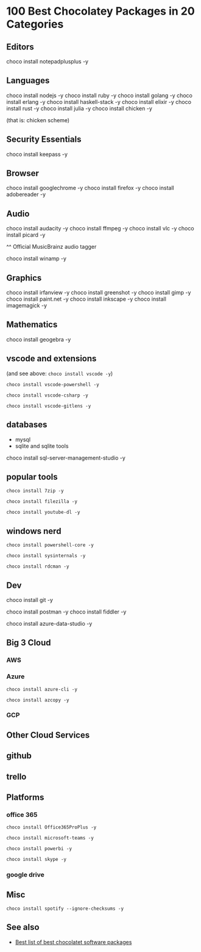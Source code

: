 # 100 Best Chocolatey Packages in 20 Categories


## Editors

choco install notepadplusplus -y


## Languages

choco install nodejs -y
choco install ruby -y
choco install golang -y
choco install erlang -y
choco install haskell-stack -y
choco install elixir -y
choco install rust -y
choco install julia -y
choco install chicken -y

(that is: chicken scheme)



## Security Essentials

choco install keepass -y


## Browser
choco install googlechrome -y
choco install firefox -y
choco install adobereader -y


## Audio 
choco install audacity -y
choco install ffmpeg -y
choco install vlc -y
choco install picard -y

^^ Official MusicBrainz audio tagger

choco install winamp -y

## Graphics

choco install irfanview -y
choco install greenshot -y
choco install gimp -y
choco install paint.net -y
choco install inkscape -y
choco install imagemagick -y

## Mathematics

choco install geogebra -y




## vscode and extensions

(and see above: `choco install vscode -y`)

	choco install vscode-powershell -y

	choco install vscode-csharp -y

	choco install vscode-gitlens -y


## databases

- mysql
- sqlite and sqlite tools

choco install sql-server-management-studio -y


## popular tools

	choco install 7zip -y

	choco install filezilla -y

	choco install youtube-dl -y

## windows nerd

	choco install powershell-core -y

	choco install sysinternals -y

	choco install rdcman -y

## Dev

choco install git -y

choco install postman -y
choco install fiddler -y


choco install azure-data-studio -y


## Big 3 Cloud

### AWS

### Azure

	choco install azure-cli -y

	choco install azcopy -y


### GCP


## Other Cloud Services

## github

## trello

## Platforms

### office 365

	choco install Office365ProPlus -y

	choco install microsoft-teams -y

	choco install powerbi -y

	choco install skype -y



### google drive



## Misc

	choco install spotify --ignore-checksums -y


## See also

- [Best list of best chocolatet software packages](https://blog.atwork.at/post/install-your-essential-software-with-Chocolatey)

